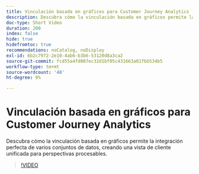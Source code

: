 ```yaml
---
title: Vinculación basada en gráficos para Customer Journey Analytics
description: Descubra cómo la vinculación basada en gráficos permite la integración perfecta de varios conjuntos de datos, creando una vista de cliente unificada para perspectivas procesables.
doc-type: Short Video
duration: 200
index: false
hide: true
hidefromtoc: true
recommendations: noCatalog, noDisplay
exl-id: 6b2c7972-2e10-4ab6-b3b6-53120d8a3ca2
source-git-commit: fcd55a4fd007ec32d1bf05c431663a01fbb534b5
workflow-type: tm+mt
source-wordcount: '48'
ht-degree: 0%

---
```


# Vinculación basada en gráficos para Customer Journey Analytics

Descubra cómo la vinculación basada en gráficos permite la integración perfecta de varios conjuntos de datos, creando una vista de cliente unificada para perspectivas procesables.

<!-- 62_S112_3442459_199_graphbased-stitching-for-customer-journey-analytics -->
>[!VIDEO](https://video.tv.adobe.com/v/3460216/?learn=on&enablevpops=true&captions=spa)
